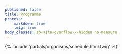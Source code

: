 ```yaml
---
published: false
title: Programme
process:
    markdown: true
    twig: true
body_classes: sb-site-overflow-x-hidden no-measure
---
```


{% include 'partials/organisms/schedule.html.twig' %}

